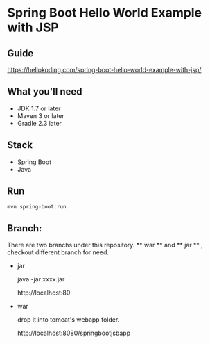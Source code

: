 # Spring Boot Hello World Example with JSP

## Guide
https://hellokoding.com/spring-boot-hello-world-example-with-jsp/

## What you'll need
- JDK 1.7 or later
- Maven 3 or later
- Gradle 2.3 later

## Stack
- Spring Boot
- Java

## Run
`mvn spring-boot:run`

Branch:
--
There are two branchs under this repository.  ** war ** and ** jar ** , checkout different branch for need.
- jar 

	java -jar  xxxx.jar
	
	http://localhost:80

- war

	drop it into  tomcat's  webapp folder.
	
	http://localhost:8080/springbootjsbapp
	
	